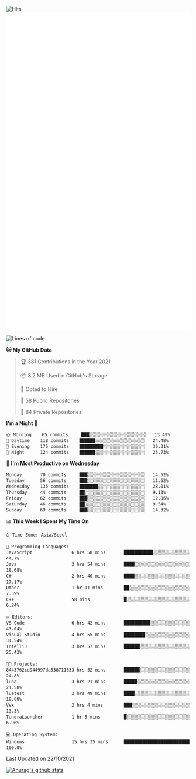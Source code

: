 ![Hits](https://hits.seeyoufarm.com/api/count/incr/badge.svg?url=https%3A%2F%2Fgithub.com%2Fkokose1234&count_bg=%2379C83D&title_bg=%23555555&icon=apple.svg&icon_color=%23E7E7E7&title=hits&edge_flat=false)
<br/>
![Metrics](https://github.com/kokose1234/kokose1234/blob/main/github-metrics.svg)

<!--START_SECTION:waka-->
![Lines of code](https://img.shields.io/badge/From%20Hello%20World%20I%27ve%20Written-11.7%20million%20lines%20of%20code-blue)

**🐱 My GitHub Data** 

> 🏆 381 Contributions in the Year 2021
 > 
> 📦 3.2 MB Used in GitHub's Storage 
 > 
> 💼 Opted to Hire
 > 
> 📜 58 Public Repositories 
 > 
> 🔑 84 Private Repositories  
 > 
**I'm a Night 🦉** 

```text
🌞 Morning    65 commits     ███░░░░░░░░░░░░░░░░░░░░░░   13.49% 
🌆 Daytime    118 commits    ██████░░░░░░░░░░░░░░░░░░░   24.48% 
🌃 Evening    175 commits    █████████░░░░░░░░░░░░░░░░   36.31% 
🌙 Night      124 commits    ██████░░░░░░░░░░░░░░░░░░░   25.73%

```
📅 **I'm Most Productive on Wednesday** 

```text
Monday       70 commits     ███░░░░░░░░░░░░░░░░░░░░░░   14.52% 
Tuesday      56 commits     ███░░░░░░░░░░░░░░░░░░░░░░   11.62% 
Wednesday    135 commits    ███████░░░░░░░░░░░░░░░░░░   28.01% 
Thursday     44 commits     ██░░░░░░░░░░░░░░░░░░░░░░░   9.13% 
Friday       62 commits     ███░░░░░░░░░░░░░░░░░░░░░░   12.86% 
Saturday     46 commits     ██░░░░░░░░░░░░░░░░░░░░░░░   9.54% 
Sunday       69 commits     ███░░░░░░░░░░░░░░░░░░░░░░   14.32%

```


📊 **This Week I Spent My Time On** 

```text
⌚︎ Time Zone: Asia/Seoul

💬 Programming Languages: 
JavaScript               6 hrs 58 mins       ███████████░░░░░░░░░░░░░░   44.7% 
Java                     2 hrs 54 mins       ████░░░░░░░░░░░░░░░░░░░░░   18.68% 
C#                       2 hrs 40 mins       ████░░░░░░░░░░░░░░░░░░░░░   17.17% 
Other                    1 hr 11 mins        ██░░░░░░░░░░░░░░░░░░░░░░░   7.59% 
C++                      58 mins             █░░░░░░░░░░░░░░░░░░░░░░░░   6.24%

🔥 Editors: 
VS Code                  6 hrs 42 mins       ██████████░░░░░░░░░░░░░░░   43.04% 
Visual Studio            4 hrs 55 mins       ████████░░░░░░░░░░░░░░░░░   31.54% 
IntelliJ                 3 hrs 57 mins       ██████░░░░░░░░░░░░░░░░░░░   25.42%

🐱‍💻 Projects: 
8443762cd944997da538711633 hrs 52 mins       ██████░░░░░░░░░░░░░░░░░░░   24.8% 
luna                     3 hrs 21 mins       █████░░░░░░░░░░░░░░░░░░░░   21.58% 
luatest                  2 hrs 49 mins       ████░░░░░░░░░░░░░░░░░░░░░   18.08% 
Vex                      2 hrs 4 mins        ███░░░░░░░░░░░░░░░░░░░░░░   13.3% 
TundraLauncher           1 hr 5 mins         █░░░░░░░░░░░░░░░░░░░░░░░░   6.96%

💻 Operating System: 
Windows                  15 hrs 35 mins      █████████████████████████   100.0%

```


 Last Updated on 22/10/2021
<!--END_SECTION:waka-->

[![Anurag's github stats](https://github-readme-stats.vercel.app/api?username=kokose1234&theme=dracula)](https://github.com/anuraghazra/github-readme-stats)



	
